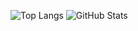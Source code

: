 ![Top Langs](https://github-readme-stats.vercel.app/api/top-langs/?username=imgpslol&theme=tokyonight&langs_count=8&layout=compact)
![GitHub Stats](https://github-readme-stats.vercel.app/api?username=imgpslol&theme=dracula&show_icons=true&count_private=true)

<!--
**imgpslol/imgpslol** is a ✨ _special_ ✨ repository because its `README.md` (this file) appears on your GitHub profile.

Here are some ideas to get you started:

- 🔭 I’m currently working on ...
- 🌱 I’m currently learning ...
- 👯 I’m looking to collaborate on ...
- 🤔 I’m looking for help with ...
- 💬 Ask me about ...
- 📫 How to reach me: ...
- 😄 Pronouns: ...
- ⚡ Fun fact: ...
-->
